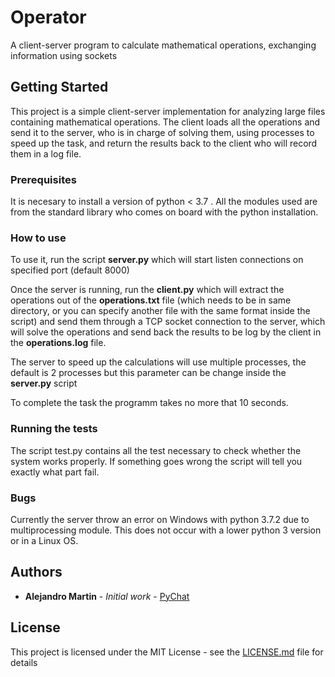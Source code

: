 # Operator
A client-server program to calculate mathematical operations, exchanging information using sockets

## Getting Started

This project is a simple client-server implementation for analyzing large files containing mathematical operations. The client loads all the operations and send it to the server, who is in charge of solving them, using processes to speed up the task, and return the results back to the client who will record them in a log file.

### Prerequisites

It is necesary to install a version of python < 3.7 . All the modules used are from the standard library who comes on board with the python installation.

### How to use

To use it, run the script **server.py** which will start listen connections on specified port (default 8000)


Once the server is running, run the **client.py** which will extract the operations out of the **operations.txt** file (which needs to be in same directory, or you can specify another file with the same format inside the script) and send them through a TCP socket connection to the server, which will solve the operations and send back the results to be log by the client in the **operations.log** file.

The server to speed up the calculations will use multiple processes, the default is 2 processes but this parameter can be change inside the **server.py** script

To complete the task the programm takes no more that 10 seconds.

### Running the tests

The script test.py contains all the test necessary to check whether the system works properly. If something goes wrong the script will tell you exactly what part fail.

### Bugs

Currently the server throw an error on Windows with python 3.7.2 due to multiprocessing module. This does not occur with a lower python 3 version or in a Linux OS.

## Authors

* **Alejandro Martin** - *Initial work* - [PyChat](https://github.com/ale9412/PyChaT)

## License

This project is licensed under the MIT License - see the [LICENSE.md](LICENSE.md) file for details



